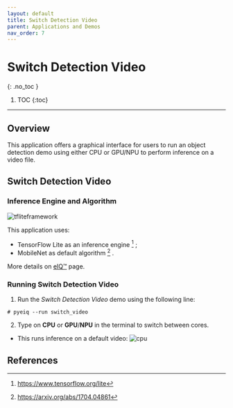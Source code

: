 ```yaml
---
layout: default
title: Switch Detection Video
parent: Applications and Demos
nav_order: 7
---
```


# **Switch Detection Video**
{: .no_toc }

1. TOC
{:toc}
---

## **Overview**

This application offers a graphical interface for users to run an object
detection demo using either CPU or GPU/NPU to perform inference on a video file.

## **Switch Detection Video**

### **Inference Engine and Algorithm**

![tfliteframework][tflite]

This application uses:

 * TensorFlow Lite as an inference engine [^1] ;
 * MobileNet as default algorithm [^2] .

More details on [eIQ™][eiq] page.

### **Running Switch Detection Video**

1. Run the _Switch Detection Video_ demo using the following line:
```console
# pyeiq --run switch_video
```
2. Type on **CPU** or **GPU**/**NPU** in the terminal to switch between cores.

  * This runs inference on a default video:
  ![cpu][switch_detection]

## **References**

[^1]: https://www.tensorflow.org/lite
[^2]: https://arxiv.org/abs/1704.04861

[switch_detection]: ../media/apps/eIQVideoSwitchCore/switch_detection_resized_logo.gif

[tflite]: https://img.shields.io/badge/TFLite-2.1.0-orange
[eiq]: https://www.nxp.com/design/software/development-software/eiq-ml-development-environment:EIQ
